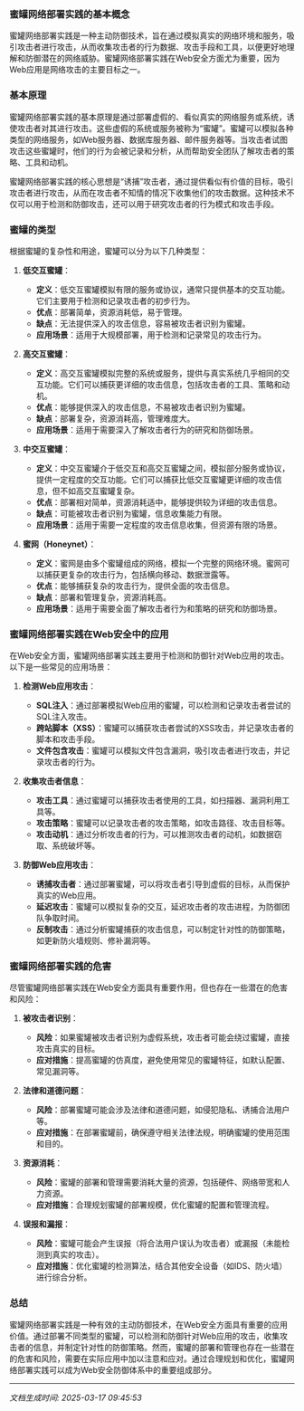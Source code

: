 ### 蜜罐网络部署实践的基本概念

蜜罐网络部署实践是一种主动防御技术，旨在通过模拟真实的网络环境和服务，吸引攻击者进行攻击，从而收集攻击者的行为数据、攻击手段和工具，以便更好地理解和防御潜在的网络威胁。蜜罐网络部署实践在Web安全方面尤为重要，因为Web应用是网络攻击的主要目标之一。

### 基本原理

蜜罐网络部署实践的基本原理是通过部署虚假的、看似真实的网络服务或系统，诱使攻击者对其进行攻击。这些虚假的系统或服务被称为“蜜罐”。蜜罐可以模拟各种类型的网络服务，如Web服务器、数据库服务器、邮件服务器等。当攻击者试图攻击这些蜜罐时，他们的行为会被记录和分析，从而帮助安全团队了解攻击者的策略、工具和动机。

蜜罐网络部署实践的核心思想是“诱捕”攻击者，通过提供看似有价值的目标，吸引攻击者进行攻击，从而在攻击者不知情的情况下收集他们的攻击数据。这种技术不仅可以用于检测和防御攻击，还可以用于研究攻击者的行为模式和攻击手段。

### 蜜罐的类型

根据蜜罐的复杂性和用途，蜜罐可以分为以下几种类型：

1. **低交互蜜罐**：
   - **定义**：低交互蜜罐模拟有限的服务或协议，通常只提供基本的交互功能。它们主要用于检测和记录攻击者的初步行为。
   - **优点**：部署简单，资源消耗低，易于管理。
   - **缺点**：无法提供深入的攻击信息，容易被攻击者识别为蜜罐。
   - **应用场景**：适用于大规模部署，用于检测和记录常见的攻击行为。

2. **高交互蜜罐**：
   - **定义**：高交互蜜罐模拟完整的系统或服务，提供与真实系统几乎相同的交互功能。它们可以捕获更详细的攻击信息，包括攻击者的工具、策略和动机。
   - **优点**：能够提供深入的攻击信息，不易被攻击者识别为蜜罐。
   - **缺点**：部署复杂，资源消耗高，管理难度大。
   - **应用场景**：适用于需要深入了解攻击者行为的研究和防御场景。

3. **中交互蜜罐**：
   - **定义**：中交互蜜罐介于低交互和高交互蜜罐之间，模拟部分服务或协议，提供一定程度的交互功能。它们可以捕获比低交互蜜罐更详细的攻击信息，但不如高交互蜜罐复杂。
   - **优点**：部署相对简单，资源消耗适中，能够提供较为详细的攻击信息。
   - **缺点**：可能被攻击者识别为蜜罐，信息收集能力有限。
   - **应用场景**：适用于需要一定程度的攻击信息收集，但资源有限的场景。

4. **蜜网（Honeynet）**：
   - **定义**：蜜网是由多个蜜罐组成的网络，模拟一个完整的网络环境。蜜网可以捕获更复杂的攻击行为，包括横向移动、数据泄露等。
   - **优点**：能够捕获复杂的攻击行为，提供全面的攻击信息。
   - **缺点**：部署和管理复杂，资源消耗高。
   - **应用场景**：适用于需要全面了解攻击者行为和策略的研究和防御场景。

### 蜜罐网络部署实践在Web安全中的应用

在Web安全方面，蜜罐网络部署实践主要用于检测和防御针对Web应用的攻击。以下是一些常见的应用场景：

1. **检测Web应用攻击**：
   - **SQL注入**：通过部署模拟Web应用的蜜罐，可以检测和记录攻击者尝试的SQL注入攻击。
   - **跨站脚本（XSS）**：蜜罐可以捕获攻击者尝试的XSS攻击，并记录攻击者的脚本和攻击手段。
   - **文件包含攻击**：蜜罐可以模拟文件包含漏洞，吸引攻击者进行攻击，并记录攻击者的行为。

2. **收集攻击者信息**：
   - **攻击工具**：通过蜜罐可以捕获攻击者使用的工具，如扫描器、漏洞利用工具等。
   - **攻击策略**：蜜罐可以记录攻击者的攻击策略，如攻击路径、攻击目标等。
   - **攻击动机**：通过分析攻击者的行为，可以推测攻击者的动机，如数据窃取、系统破坏等。

3. **防御Web应用攻击**：
   - **诱捕攻击者**：通过部署蜜罐，可以将攻击者引导到虚假的目标，从而保护真实的Web应用。
   - **延迟攻击**：蜜罐可以模拟复杂的交互，延迟攻击者的攻击进程，为防御团队争取时间。
   - **反制攻击**：通过分析蜜罐捕获的攻击信息，可以制定针对性的防御策略，如更新防火墙规则、修补漏洞等。

### 蜜罐网络部署实践的危害

尽管蜜罐网络部署实践在Web安全方面具有重要作用，但也存在一些潜在的危害和风险：

1. **被攻击者识别**：
   - **风险**：如果蜜罐被攻击者识别为虚假系统，攻击者可能会绕过蜜罐，直接攻击真实的目标。
   - **应对措施**：提高蜜罐的仿真度，避免使用常见的蜜罐特征，如默认配置、常见漏洞等。

2. **法律和道德问题**：
   - **风险**：部署蜜罐可能会涉及法律和道德问题，如侵犯隐私、诱捕合法用户等。
   - **应对措施**：在部署蜜罐前，确保遵守相关法律法规，明确蜜罐的使用范围和目的。

3. **资源消耗**：
   - **风险**：蜜罐的部署和管理需要消耗大量的资源，包括硬件、网络带宽和人力资源。
   - **应对措施**：合理规划蜜罐的部署规模，优化蜜罐的配置和管理流程。

4. **误报和漏报**：
   - **风险**：蜜罐可能会产生误报（将合法用户误认为攻击者）或漏报（未能检测到真实的攻击）。
   - **应对措施**：优化蜜罐的检测算法，结合其他安全设备（如IDS、防火墙）进行综合分析。

### 总结

蜜罐网络部署实践是一种有效的主动防御技术，在Web安全方面具有重要的应用价值。通过部署不同类型的蜜罐，可以检测和防御针对Web应用的攻击，收集攻击者的信息，并制定针对性的防御策略。然而，蜜罐的部署和管理也存在一些潜在的危害和风险，需要在实际应用中加以注意和应对。通过合理规划和优化，蜜罐网络部署实践可以成为Web安全防御体系中的重要组成部分。

---

*文档生成时间: 2025-03-17 09:45:53*

